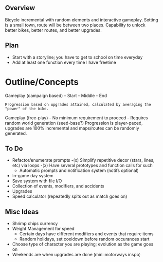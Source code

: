 ## Overview
Bicycle incremental with random elements and interactive gameplay.
Setting is a small town, route will be between two places. Capability to unlock better bikes, better routes, and better upgrades.


## Plan
+ Start with a storyline; you have to get to school on time everyday
+ Add at least one function every time I have freetime

# Outline/Concepts
Gameplay (campaign based)
    - Start
    - Middle
    - End

    Progression based on upgrades attained, calculated by averaging the "power" of the bike.

Gameplay (free-play)
    - No minimum requirement to proceed
    - Requires random world generation (seed-base?)
    Progression is player-paced, upgrades are 100% incremental and maps/routes can be randomly generated. 

## To Do
- Refactor/enumerate prompts
    -(x) Simplify repetitive decor (stars, lines, etc) via loops
    -(x) Have several prototypes and function calls for such
    - Automatic prompts and notification system (notifs optional)
- In-game day system
- Save system with file I/O
- Collection of events, modifiers, and accidents
- Upgrades
- Speed calculator (repeatedly spits out as match goes on)


## Misc Ideas
- Shrimp chips currency
- Weight Management for speed
    - Certain days have different modifiers and events that require items
    - Random holidays, set cooldown before random occurances start
- Choose type of character you are playing; evolution as the game goes on
- Weekends are when upgrades are done (mini motorways inspo)